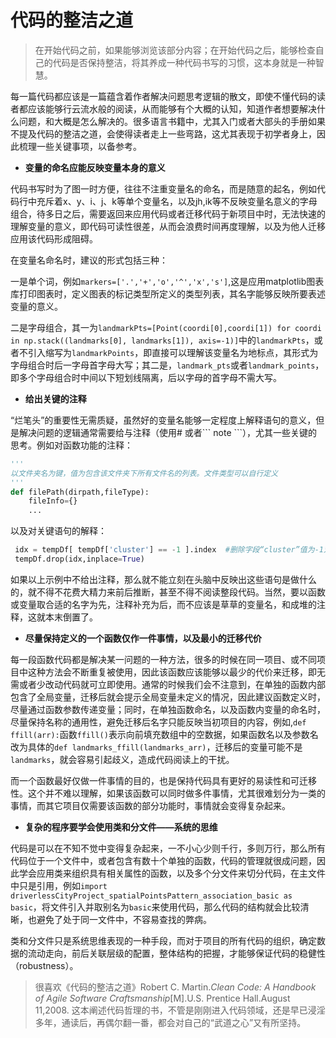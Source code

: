 # 代码的整洁之道
> 在开始代码之前，如果能够浏览该部分内容；在开始代码之后，能够检查自己的代码是否保持整洁，将其养成一种代码书写的习惯，这本身就是一种智慧。

每一篇代码都应该是一篇蕴含着作者解决问题思考逻辑的散文，即使不懂代码的读者都应该能够行云流水般的阅读，从而能够有个大概的认知，知道作者想要解决什么问题，和大概是怎么解决的。很多语言书籍中，尤其入门或者大部头的手册如果不提及代码的整洁之道，会使得读者走上一些弯路，这尤其表现于初学者身上，因此梳理一些关键事项，以备参考。

* **变量的命名应能反映变量本身的意义**

代码书写时为了图一时方便，往往不注重变量名的命名，而是随意的起名，例如代码行中充斥着x、y、i、j、k等单个变量名，以及jh,ik等不反映变量名意义的字母组合，待多日之后，需要返回来应用代码或者迁移代码于新项目中时，无法快速的理解变量的意义，即代码可读性很差，从而会浪费时间再度理解，以及为他人迁移应用该代码形成阻碍。

在变量名命名时，建议的形式包括三种：

一是单个词，例如`markers=['.','+','o','^','x','s']`,这是应用matplotlib图表库打印图表时，定义图表的标记类型所定义的类型列表，其名字能够反映所要表述变量的意义。

二是字母组合，其一为`landmarkPts=[Point(coordi[0],coordi[1]) for coordi in np.stack((landmarks[0], landmarks[1]), axis=-1)]`中的`landmarkPts`，或者不引入缩写为`landmarkPoints`，即直接可以理解该变量名为地标点，其形式为字母组合时后一字母首字母大写；其二是，`landmark_pts`或者`landmark_points`，即多个字母组合时中间以下短划线隔离，后以字母的首字母不需大写。

* **给出关键的注释**

“烂笔头”的重要性无需质疑，虽然好的变量名能够一定程度上解释语句的意义，但是解决问题的逻辑通常需要给与注释（使用# 或者\``` note \```），尤其一些关键的思考。例如对函数功能的注释：
```python
'''
以文件夹名为键，值为包含该文件夹下所有文件名的列表。文件类型可以自行定义
'''
def filePath(dirpath,fileType):
    fileInfo={}
    ...
```
以及对关键语句的解释：
```python
 idx = tempDf[ tempDf['cluster'] == -1 ].index  #删除字段“cluster”值为-1对应的行，即独立的OSM点数据，未形成聚类
 tempDf.drop(idx,inplace=True)  
```
如果以上示例中不给出注释，那么就不能立刻在头脑中反映出这些语句是做什么的，就不得不花费大精力来前后推断，甚至不得不阅读整段代码。当然，要以函数或变量取合适的名字为先，注释补充为后，而不应该是草草的变量名，和成堆的注释，这就本末倒置了。

* **尽量保持定义的一个函数仅作一件事情，以及最小的迁移代价**

每一段函数代码都是解决某一问题的一种方法，很多的时候在同一项目、或不同项目中这种方法会不断重复被使用，因此该函数应该能够以最少的代价来迁移，即无需或者少改动代码就可立即使用。通常的时候我们会不注意到，在单独的函数内部包含了全局变量，迁移后就会提示全局变量未定义的情况，因此建议函数定义时，尽量通过函数参数传递变量；同时，在单独函数命名，以及函数内变量的命名时，尽量保持名称的通用性，避免迁移后名字只能反映当初项目的内容，例如,`def ffill(arr):`函数`ffill()`表示向前填充数组中的空数据，如果函数名以及参数名改为具体的`def landmarks_ffill(landmarks_arr)`，迁移后的变量可能不是`landmarks`，就会容易引起歧义，造成代码阅读上的干扰。

而一个函数最好仅做一件事情的目的，也是保持代码具有更好的易读性和可迁移性。这个并不难以理解，如果该函数可以同时做多件事情，尤其很难划分为一类的事情，而其它项目仅需要该函数的部分功能时，事情就会变得复杂起来。

* **复杂的程序要学会使用类和分文件——系统的思维**

代码是可以在不知不觉中变得复杂起来，一不小心少则千行，多则万行，那么所有代码位于一个文件中，或者包含有数十个单独的函数，代码的管理就很成问题，因此学会应用类来组织具有相关属性的函数，以及多个分文件来切分代码，在主文件中只是引用，例如`import driverlessCityProject_spatialPointsPattern_association_basic as basic`，将文件引入并取别名为`basic`来使用代码，那么代码的结构就会比较清晰，也避免了处于同一文件中，不容易查找的弊病。

类和分文件只是系统思维表现的一种手段，而对于项目的所有代码的组织，确定数据的流动走向，前后关联层级的配置，整体结构的把握，才能够保证代码的稳健性（robustness）。

> 很喜欢《代码的整洁之道》Robert C. Martin.<em>Clean Code: A Handbook of Agile Software Craftsmanship</em>[M].U.S. Prentice Hall.August 11,2008. 这本阐述代码哲理的书，不管是刚刚进入代码领域，还是早已浸淫多年，通读后，再偶尔翻一番，都会对自己的“武道之心”又有所坚持。